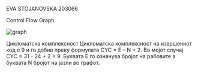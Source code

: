 EVA STOJANOVSKA 203066

Control Flow Graph

![graph](https://user-images.githubusercontent.com/100574301/171850058-d86af5a2-f0f3-4b31-bb1d-91918dc729df.png)

Цикломатска комплексност
Цикломатска комплексност на извршениот код е 9 и го добив преку формулата CYC = E – N + 2. Во мојот случај CYC = 31 - 24 + 2 = 9. Буквата Е го означува бројот на рабовите а буквата N бројот на јазли во графот. 
